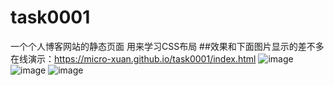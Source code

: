 # task0001
一个个人博客网站的静态页面
用来学习CSS布局
##效果和下面图片显示的差不多
在线演示：https://micro-xuan.github.io/task0001/index.html
![image](img/task0001_1.png)
![image](img/task0001_2.png)
![image](img/task0001_4.png)


